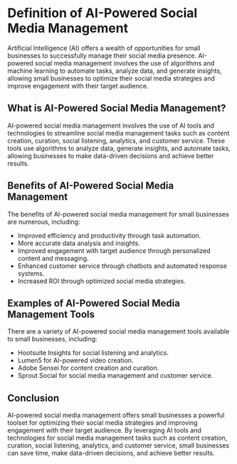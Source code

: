Definition of AI-Powered Social Media Management
========================================================================================================================

Artificial Intelligence (AI) offers a wealth of opportunities for small businesses to successfully manage their social media presence. AI-powered social media management involves the use of algorithms and machine learning to automate tasks, analyze data, and generate insights, allowing small businesses to optimize their social media strategies and improve engagement with their target audience.

What is AI-Powered Social Media Management?
-------------------------------------------

AI-powered social media management involves the use of AI tools and technologies to streamline social media management tasks such as content creation, curation, social listening, analytics, and customer service. These tools use algorithms to analyze data, generate insights, and automate tasks, allowing businesses to make data-driven decisions and achieve better results.

Benefits of AI-Powered Social Media Management
----------------------------------------------

The benefits of AI-powered social media management for small businesses are numerous, including:

* Improved efficiency and productivity through task automation.
* More accurate data analysis and insights.
* Improved engagement with target audience through personalized content and messaging.
* Enhanced customer service through chatbots and automated response systems.
* Increased ROI through optimized social media strategies.

Examples of AI-Powered Social Media Management Tools
----------------------------------------------------

There are a variety of AI-powered social media management tools available to small businesses, including:

* Hootsuite Insights for social listening and analytics.
* Lumen5 for AI-powered video creation.
* Adobe Sensei for content creation and curation.
* Sprout Social for social media management and customer service.

Conclusion
----------

AI-powered social media management offers small businesses a powerful toolset for optimizing their social media strategies and improving engagement with their target audience. By leveraging AI tools and technologies for social media management tasks such as content creation, curation, social listening, analytics, and customer service, small businesses can save time, make data-driven decisions, and achieve better results.
